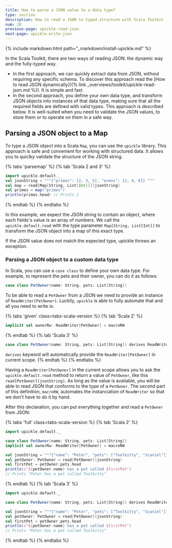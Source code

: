 ```yaml
---
title: How to parse a JSON value to a data type?
type: section
description: How to read a JSON to typed structure with Scala Toolkit
num: 28
previous-page: upickle-read-json
next-page: upickle-write-json
---
```


{% include markdown.html path="_markdown/install-upickle.md" %}

In the Scala Toolkit, there are two ways of reading JSON: the dynamic way and the fully-typed way.
- In the first approach, we can quickly extract data from JSON, without requiring any specific schema.
To discover this approach read the [How to read JSON dynamically]({% link _overviews/toolkit/upickle-read-json.md %}). It is simple and fast.
- In the second approach, you define your own data type, and transform JSON objects into instances of that data type, making sure that all the required fields are defined with valid types.
This approach is described below.
It is well-suited when you need to validate the JSON values, to store them or to operate on them in a safe way.

## Parsing a JSON object to a Map
To type a JSON object into a Scala `Map`, you can use the `upickle` library. 
This approach is safe and convenient for working with structured data.
It allows you to quiclky validate the structure of the JSON string.

{% tabs 'parsemap' %}
{% tab 'Scala 2 and 3' %}
```scala
import upickle.default._
val jsonString = """{"primes": [2, 3, 5], "evens": [2, 4, 6]} """
val map = read[Map[String, List[Int]]](jsonString)
val primes = map("primes")
println(primes.head) // Prints 2
```
{% endtab %}
{% endtabs %}

In this example, we expect the JSON string to contain an object, where each fields's value is an array of numbers.
We call the `upickle.default.read` with the type parameter `Map[String, List[Int]]` to transform the JSON object into a map of this exact type.

If the JSON value does not match the expected type, upickle throws an exception.

### Parsing a JSON object to a custom data type

In Scala, you can use a `case class` to define your own data type.
For example, to represent the pets and their owner, you can do it as follows:
```scala
case class PetOwner(name: String, pets: List[String])
```

To be able to read a `PetOwner` from a JSON we need to provide an instance of `ReadWriter[PetOwner]`.
Luckily, `upickle` is able to fully automate that and all you need to write is:

{% tabs 'given' class=tabs-scala-version %}
{% tab 'Scala 2' %}
```scala
implicit val ownerRw: ReadWriter[PetOwner] = macroRW
```
{% endtab %}
{% tab 'Scala 3' %}
```scala
case class PetOwner(name: String, pets: List[String]) derives ReadWriter
```
`derives` keyword will automatically provide the `ReadWriter[PetOwner]` in current scope.
{% endtab %}
{% endtabs %}


Having a `ReadWriter[PetOwner]` in the current scope allows you to ask the `upickle.default.read` method to return a value of `PetOwner`, like this `read[PetOwner](jsonString)`.
As long as the value is available, you will be able to read JSON that conforms to the type of a `PetOwner`.
The second part of this definition, `macroRW`, automates the instanciation of `ReadWriter` so that we don't have to do it by hand.

After this declaration, you can put everything together and read a `PetOwner` from JSON:

{% tabs 'full' class=tabs-scala-version %}
{% tab 'Scala 2' %}
```scala
import upickle.default._

case class PetOwner(name: String, pets: List[String])
implicit val ownerRw: ReadWriter[PetOwner] = macroRW

val jsonString = """{"name": "Peter", "pets": ["Toolkitty", "Scaniel"]}"""
val petOwner: PetOwner = read[PetOwner](jsonString)
val firstPet = petOwner.pets.head
println(s"${petOwner.name} has a pet called $firstPet")
// Prints "Peter has a pet called Toolkitty"
```
{% endtab %}
{% tab 'Scala 3' %}
```scala
import upickle.default._

case class PetOwner(name: String, pets: List[String]) derives ReadWriter

val jsonString = """{"name": "Peter", "pets": ["Toolkitty", "Scaniel"]}"""
val petOwner: PetOwner = read[PetOwner](jsonString)
val firstPet = petOwner.pets.head
println(s"${petOwner.name} has a pet called $firstPet")
// Prints "Peter has a pet called Toolkitty"
```
{% endtab %}
{% endtabs %}
